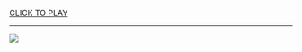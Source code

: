 
<a href="https://premium76.site?title=all_the_unblocked_games&ref=13M">CLICK TO PLAY</a></h3>
<hr>

<a href="https://premium76.site?title=all_the_unblocked_games&ref=13M"><img src="https://clearcache.store/games.png"></a>


